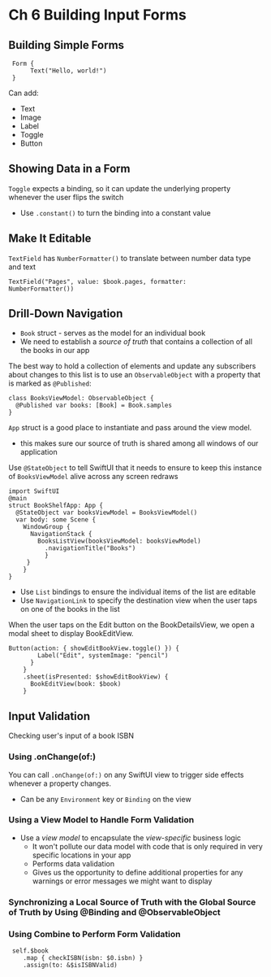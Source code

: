 <!--
http://github.com/iosjulianne
Asynchronous Programming with SwiftUI and Combine
by Peter Friese
Chapter 6 Notes 
-->

# Ch 6 Building Input Forms

## Building Simple Forms
```
 Form {
      Text("Hello, world!")
 }
```
Can add:

- Text
- Image
- Label
- Toggle
- Button

## Showing Data in a Form

`Toggle` expects a binding, so it can update the underlying property whenever the user flips the switch

- Use `.constant()` to turn the binding into a constant value

## Make It Editable
`TextField` has `NumberFormatter()` to translate between number data type and text

```
TextField("Pages", value: $book.pages, formatter:
NumberFormatter())
```

## Drill-Down Navigation

- `Book` struct - serves as the model for an individual book
- We need to establish a *source of truth* that contains a collection of all the books in our app

The best way to hold a collection of elements and update any subscribers about changes to this list is to use an `ObservableObject` with a property that is marked as `@Published`:

```
class BooksViewModel: ObservableObject {
  @Published var books: [Book] = Book.samples
}
```

`App` struct is a good place to instantiate and pass around the view model.

- this makes sure our source of truth is shared among all windows of our application

Use `@StateObject` to tell SwiftUI that it needs to ensure to keep this instance of `BooksViewModel` alive across any screen redraws

```
import SwiftUI
@main
struct BookShelfApp: App {
  @StateObject var booksViewModel = BooksViewModel()
  var body: some Scene {
    WindowGroup {
      NavigationStack {
        BooksListView(booksViewModel: booksViewModel)
          .navigationTitle("Books")
          } 
   	 }
	} 
}
```

- Use `List` bindings to ensure the individual items of the list are editable
- Use `NavigationLink` to specify the destination
view when the user taps on one of the books in the list

When the user taps on the Edit button on the BookDetailsView, we open a modal sheet to display BookEditView.

```
Button(action: { showEditBookView.toggle() }) {
        Label("Edit", systemImage: "pencil")
      }
    }
    .sheet(isPresented: $showEditBookView) {
      BookEditView(book: $book)
    }
```


## Input Validation
Checking user's input of a book ISBN 
### Using .onChange(of:)
You can call `.onChange(of:)` on any SwiftUI view to trigger side effects whenever a property changes.

- Can be any `Environment` key or `Binding` on the view

### Using a View Model to Handle Form Validation

- Use a *view model* to encapsulate the *view-specific* business logic
	- It won't pollute our data model with code that is only required in very specific locations in your app
	- Performs data validation
	- Gives us the opportunity to define additional properties for any warnings or error messages we might want to display

### Synchronizing a Local Source of Truth with the Global Source of Truth by Using @Binding and @ObservableObject

### Using Combine to Perform Form Validation

```
 self.$book
 	.map { checkISBN(isbn: $0.isbn) }
 	.assign(to: &$isISBNValid)
```
